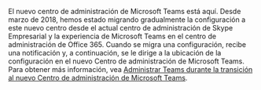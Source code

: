 El nuevo centro de administración de Microsoft Teams está aquí. Desde marzo de 2018, hemos estado migrando gradualmente la configuración a este nuevo centro desde el actual centro de administración de Skype Empresarial y la experiencia de Microsoft Teams en el centro de administración de Office 365. Cuando se migra una configuración, recibe una notificación y, a continuación, se le dirige a la ubicación de la configuración en el nuevo Centro de administración de Microsoft Teams. Para obtener más información, vea [Administrar Teams durante la transición al nuevo Centro de administración de Microsoft Teams](../manage-teams-skypeforbusiness-admin-center.md).
